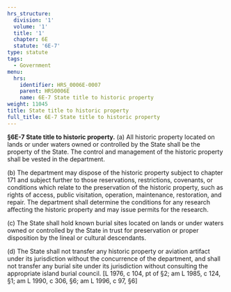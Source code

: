 ```yaml
---
hrs_structure:
  division: '1'
  volume: '1'
  title: '1'
  chapter: 6E
  statute: '6E-7'
type: statute
tags:
  - Government
menu:
  hrs:
    identifier: HRS_0006E-0007
    parent: HRS0006E
    name: 6E-7 State title to historic property
weight: 11045
title: State title to historic property
full_title: 6E-7 State title to historic property
---
```

**§6E-7 State title to historic property.** (a) All historic property located on lands or under waters owned or controlled by the State shall be the property of the State. The control and management of the historic property shall be vested in the department.

(b) The department may dispose of the historic property subject to chapter 171 and subject further to those reservations, restrictions, covenants, or conditions which relate to the preservation of the historic property, such as rights of access, public visitation, operation, maintenance, restoration, and repair. The department shall determine the conditions for any research affecting the historic property and may issue permits for the research.

(c) The State shall hold known burial sites located on lands or under waters owned or controlled by the State in trust for preservation or proper disposition by the lineal or cultural descendants.

(d) The State shall not transfer any historic property or aviation artifact under its jurisdiction without the concurrence of the department, and shall not transfer any burial site under its jurisdiction without consulting the appropriate island burial council. [L 1976, c 104, pt of §2; am L 1985, c 124, §1; am L 1990, c 306, §6; am L 1996, c 97, §6]